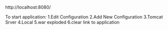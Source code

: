 http://localhost:8080/

To start application:
1.Edit Configuration
2.Add New Configuration
3.Tomcat Srver
4.Local
5.war exploded
6.clear link to application
